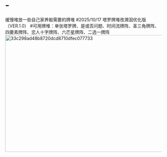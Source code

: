 # -
缓慢堆放一些自己家养骰需要的牌堆
#2025/10/17 塔罗牌堆改溯洄优化版（VER.1.0）
#可用牌堆：单张塔罗牌、是或否问题、时间流牌阵、圣三角牌阵、四要素牌阵、恋人十字牌阵、六芒星牌阵、二选一牌阵
<img width="1641" height="375" alt="33c298ad48b8720dcd8710dfec077733" src="https://github.com/user-attachments/assets/d893fdf4-deab-4ec1-bd48-b14272b9f78b" />
